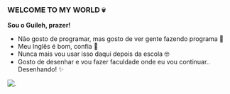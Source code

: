### WELCOME TO MY WORLD 💀

**Sou o Guileh, prazer!**

- Não gosto de programar, mas gosto de ver gente fazendo programa 🤫
- Meu Inglês é bom, confia 🤡
- Nunca mais vou usar isso daqui depois da escola 🤓
- Gosto de desenhar e vou fazer faculdade onde eu vou continuar.. Desenhando! ✨

![.](https://media1.tenor.com/m/ZQiY3sS7IGMAAAAd/angel-angel-devil.gif)
